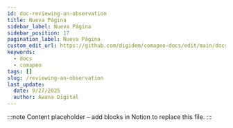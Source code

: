 ```yaml
---
id: doc-reviewing-an-observation
title: Nueva Página
sidebar_label: Nueva Página
sidebar_position: 17
pagination_label: Nueva Página
custom_edit_url: https://github.com/digidem/comapeo-docs/edit/main/docs/reviewing-an-observation.md
keywords:
  - docs
  - comapeo
tags: []
slug: /reviewing-an-observation
last_update:
  date: 9/27/2025
  author: Awana Digital
---
```


<!-- Placeholder content generated automatically because the Notion page is missing a Website Block. -->

:::note
Content placeholder – add blocks in Notion to replace this file.
:::
